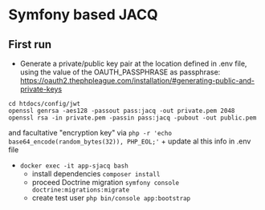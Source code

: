 # Symfony based JACQ

## First run
* Generate a private/public key pair at the location defined in .env file, using the value of the  OAUTH_PASSPHRASE as passphrase: https://oauth2.thephpleague.com/installation/#generating-public-and-private-keys
```shell
cd htdocs/config/jwt
openssl genrsa -aes128 -passout pass:jacq -out private.pem 2048
openssl rsa -in private.pem -passin pass:jacq -pubout -out public.pem
```
and facultative "encryption key" via ```php -r 'echo base64_encode(random_bytes(32)), PHP_EOL;'``` + update al this info in .env file

* ```docker exec -it app-sjacq bash```
  * install dependencies ```composer install```
  * proceed Doctrine migration ```symfony console doctrine:migrations:migrate```
  * create test user ```php bin/console app:bootstrap```

